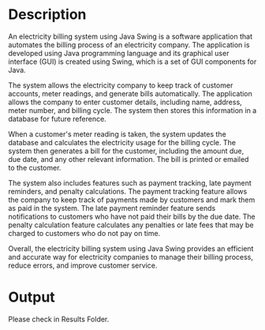 # Description
An electricity billing system using Java Swing is a software application that automates the billing process of an electricity company. The application is developed using Java programming language and its graphical user interface (GUI) is created using Swing, which is a set of GUI components for Java.

The system allows the electricity company to keep track of customer accounts, meter readings, and generate bills automatically. The application allows the company to enter customer details, including name, address, meter number, and billing cycle. The system then stores this information in a database for future reference.

When a customer's meter reading is taken, the system updates the database and calculates the electricity usage for the billing cycle. The system then generates a bill for the customer, including the amount due, due date, and any other relevant information. The bill is printed or emailed to the customer.

The system also includes features such as payment tracking, late payment reminders, and penalty calculations. The payment tracking feature allows the company to keep track of payments made by customers and mark them as paid in the system. The late payment reminder feature sends notifications to customers who have not paid their bills by the due date. The penalty calculation feature calculates any penalties or late fees that may be charged to customers who do not pay on time.

Overall, the electricity billing system using Java Swing provides an efficient and accurate way for electricity companies to manage their billing process, reduce errors, and improve customer service.

# Output
Please check in Results Folder.












